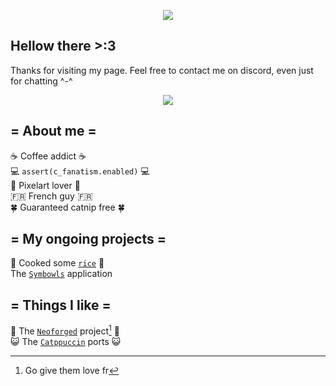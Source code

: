 <p align=center>
    <img align="center" src="https://ih1.redbubble.net/image.5500570718.6485/raf,360x360,075,t,fafafa:ca443f4786.jpg">
</p>

## Hellow there >:3
Thanks for visiting my page. Feel free to contact me on discord, even just for chatting ^-^

<p align=center>
    <a href="https://discordapp.com/users/297750529076101121">
        <img src="https://dcbadge.limes.pink/api/shield/297750529076101121">
    </a>
</a>

## = About me =
☕ Coffee addict ☕\
💻 `assert(c_fanatism.enabled)` 💻\
💜 Pixelart lover 💜\
🇫🇷 French guy 🇫🇷\
🍀 Guaranteed catnip free 🍀


## = My ongoing projects =
🍚 Cooked some [`rice`](https://github.com/SushiCannibale/dotfiles) 🍚\
The [`Symbowls`](https://github.com/SushiCannibale/Symbowls) application


## = Things I like =
🦊 The [`Neoforged`](https://github.com/neoforged) project[^1] 🦊\
😺 The [`Catppuccin`](https://catppuccin.com/) ports 😺

<!-- <p align=center>
    <img src="https://steamuserimages-a.akamaihd.net/ugc/1735548302430446518/B2D8DFF66F7E62D3A6084CD861D9F1B8F53DE527/?imw=512&&ima=fit&impolicy=Letterbox&imcolor=%23000000&letterbox=false">
</p> -->

[^1]: Go give them love fr
